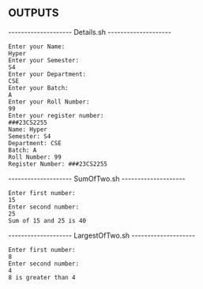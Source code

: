 ## OUTPUTS

-------------------- Details.sh --------------------
```
Enter your Name:
Hyper
Enter your Semester:
S4
Enter your Department:
CSE
Enter your Batch:
A
Enter your Roll Number:
99
Enter your register number:
###23CS2255
Name: Hyper
Semester: S4
Department: CSE
Batch: A
Roll Number: 99
Register Number: ###23CS2255
```
-------------------- SumOfTwo.sh --------------------
```
Enter first number:
15
Enter second number:
25
Sum of 15 and 25 is 40
```
-------------------- LargestOfTwo.sh --------------------
```
Enter first number:
8
Enter second number:
4
8 is greater than 4
```

